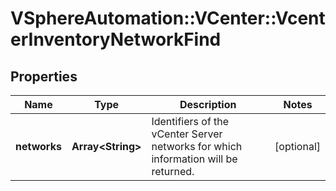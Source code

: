 # VSphereAutomation::VCenter::VcenterInventoryNetworkFind

## Properties
Name | Type | Description | Notes
------------ | ------------- | ------------- | -------------
**networks** | **Array&lt;String&gt;** | Identifiers of the vCenter Server networks for which information will be returned. | [optional] 


